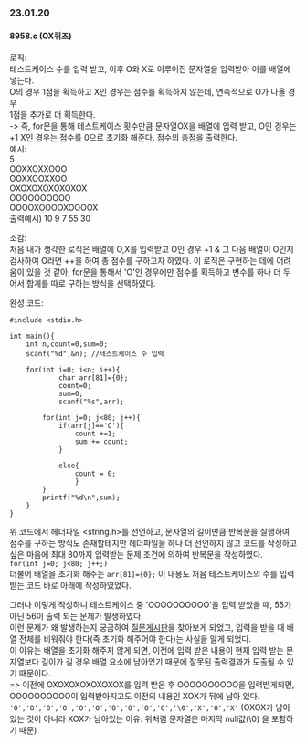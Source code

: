 ### 23.01.20  
#### 8958.c (OX퀴즈)  

로직:  
테스트케이스 수를 입력 받고, 이후 O와 X로 이루어진 문자열을 입력받아 이를 배열에 넣는다.  
O의 경우 1점을 획득하고 X인 경우는 점수를 획득하지 않는데, 연속적으로 O가 나올 경우  
1점을 추가로 더 획득한다.  
-> 즉, for문을 통해 테스트케이스 횟수만큼 문자열OX을 배열에 입력 받고, O인 경우는 +1 X인 경우는 점수를 0으로 초기화 해준다. 점수의 총점을 출력한다.  
예시:  
5  
OOXXOXXOOO  
OOXXOOXXOO  
OXOXOXOXOXOXOX  
OOOOOOOOOO  
OOOOXOOOOXOOOOX  
출력예시) 10 9 7 55 30  

소감:  
처음 내가 생각한 로직은 배열에 O,X를 입력받고 O인 경우 +1 & 그 다음 배열이 O인지 검사하여 O라면 ++을 하여 총 점수를 구하고자 하였다. 이 로직은 구현하는 데에 어려움이 있을 것 같아, for문을 통해서 'O'인 경우에만 점수를 획득하고 변수를 하나 더 두어서 합계를 따로 구하는 방식을 선택하였다.  

완성 코드:  

```  
#include <stdio.h>

int main(){
    int n,count=0,sum=0;
    scanf("%d",&n); //테스트케이스 수 입력 

    for(int i=0; i<n; i++){ 
            char arr[81]={0};
            count=0;
            sum=0;
            scanf("%s",arr);

        for(int j=0; j<80; j++){
            if(arr[j]=='O'){
                count +=1;
                sum += count; 
            }

            else{
                count = 0;
                }            
        }
        printf("%d\n",sum);
    }
}
```  
위 코드에서 헤더파일 <string.h>를 선언하고, 문자열의 길이만큼 반복문을 실행하여 점수를 구하는 방식도 존재할테지만 헤더파일을 하나 더 선언하지 않고 코드를 작성하고 싶은 마음에 최대 80까지 입력받는 문제 조건에 의하여 반복문을 작성하였다. ``` for(int j=0; j<80; j++;)```  
더불어 배열을 초기화 해주는 ```arr[81]={0};``` 이 내용도 처음 테스트케이스의 수를 입력받는 코드 바로 아래에 작성하였었다.  

그러나 이렇게 작성하니 테스트케이스 중 'OOOOOOOOOO'을 입력 받았을 때, 55가 아닌 56이 출력 되는 문제가 발생하였다.  
이런 문제가 왜 발생하는지 궁금하여 [질문게시판](https://www.acmicpc.net/board/view/102789)을 찾아보게 되었고, 입력을 받을 때 배열 전체를 비워줘야 한다(즉 초기화 해주어야 한다)는 사실을 알게 되었다.  
이 이유는 배열을 초기화 해주지 않게 되면, 이전에 입력 받은 내용이 현재 입력 받는 문자열보다 길이가 길 경우 배열 요소에 남아있기 때문에 잘못된 출력결과가 도출될 수 있기 때문이다.  
=> 이전에 OXOXOXOXOXOXOX를 입력 받은 후 OOOOOOOOOO을 입력받게되면,
OOOOOOOOOO이 입력받아지고도 이전의 내용인 XOX가 뒤에 남아 있다.  
``` 'O','O','O','O','O','O','O','O','O','O','\0','X','O','X' ``` 
(OXOX가 남아 있는 것이 아니라 XOX가 남아있는 이유: 위처럼 문자열은 마지막 null값(\0) 을 포함하기 때문)  

